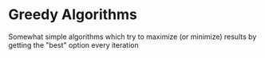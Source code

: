 # Greedy Algorithms

Somewhat simple algorithms which try to maximize (or minimize) results by getting the "best" option every iteration

